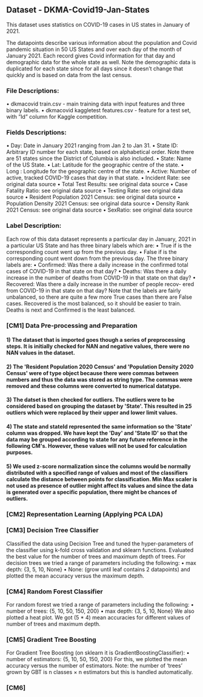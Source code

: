 
## Dataset - DKMA-Covid19-Jan-States
This dataset uses statistics on COVID-19 cases in US states in January of 2021.

The datapoints describe various information about the population and Covid pandemic situation in 50 US States and over each day of the month of January 2021. Each record gives Covid information for that day and demographic data for the whole state as well. Note the demographic data is duplicated for each state since for all days since it doesn’t change that quickly and is based on data from the last census. 

### File Descriptions:
• dkmacovid train.csv - main training data with input features and three binary labels.
• dkmacovid kaggletest features.csv - feature for a test set, with ”Id” column for Kaggle competition.

### Fields Descriptions:
• Day: Date in January 2021 ranging from Jan 2 to Jan 31.
• State ID: Arbitrary ID number for each state, based on alphabetical order. Note there are 51 states since the District of Columbia is also included.
• State: Name of the US State.
• Lat: Latitude for the geographic centre of the state.
• Long : Longitude for the geographic centre of the state.
• Active: Number of active, tracked COVID-19 cases that day in that state.
• Incident Rate: see original data source
• Total Test Results: see original data source
• Case Fatality Ratio: see original data source
• Testing Rate: see original data source
• Resident Population 2021 Census: see original data source • Population Density 2021 Census: see original data source • Density Rank 2021 Census: see original data source
• SexRatio: see original data source


### Label Description:
Each row of this data dataset represents a particular day in January, 2021 in a
particular US State and has three binary labels which are:
• True if is the corresponding count went up from the previous day.
• False if is the corresponding count went down from the previous day.
The three binary labels are:
• Confirmed: Was there a daily increase in the confirmed total cases of COVID-19 in that state on that day?
• Deaths: Was there a daily increase in the number of deaths from COVID-19 in that state on that day?
• Recovered: Was there a daily increase in the number of people recov- ered from COVID-19 in that state on that day?
Note that the labels are fairly unbalanced, so there are quite a few more True cases than there are False cases. Recovered is the most balanced, so it should be easier to train. Deaths is next and Confirmed is the least balanced.

### [CM1] Data Pre-processing and Preparation

#### 1) The dataset that is imported goes though a series of preprocessing steps. It is initially checked for NAN and negative values, there were no NAN values in the dataset. 
#### 2) The 'Resident Population 2020 Census' and 'Population Density 2020 Census' were of type object because there were commas between numbers and thus the data was stored as string type. The commas were removed and these columns were converted to numerical datatype. 
#### 3) The datset is then checked for outliers. The outliers were to be considered based on grouping the dataset by 'State'. This resulted in 25 outliers which were replaced by their upper and lower limit values. 
#### 4) The state and stateId represented the same information so the 'State' column was dropped. We have kept the 'Day' and 'State ID' so that the data may be grouped according to state for any future reference in the following CM's. However, these values will not be used for calculation purposes.
#### 5) We used z-score normalization since the columns would be normally distributed with a specified range of values and most of the classifiers calculate the distance between points for classification. Min Max scaler is not used as presence of outlier might affect its values and since the data is generated over a specific population, there might be chances of outliers.

### [CM2] Representation Learning (Applying PCA LDA)

### [CM3] Decision Tree Classifier

Classified the data using Decision Tree and tuned the hyper-parameters of the classifier using k-fold cross validation and sklearn functions. Evaluated the best value for the number of trees and maximum depth of trees. For decision trees we tried a range of parameters including the following:
• max depth: {3, 5, 10, None}
• None: (grow until leaf contains 2 datapoints)
and plotted the mean accuracy versus the maximum depth. 

### [CM4] Random Forest Classifier

For random forest we tried a range of parameters including the following: 
• number of trees: {5, 10, 50, 150, 200}
• max depth: {3, 5, 10, None}
We also plotted a heat plot. We got (5 * 4) mean accuracies for different values of number of trees and maximum depth.

### [CM5] Gradient Tree Boosting

For Gradient Tree Boosting (on sklearn it is GradientBoostingClassifier):
• number of estimators: {5, 10, 50, 150, 200}
For this, we plotted the mean accuracy versus the number of estimators.
Note: the number of ‘trees’ grown by GBT is n classes × n estimators but this is handled automatically. 

### [CM6] 

